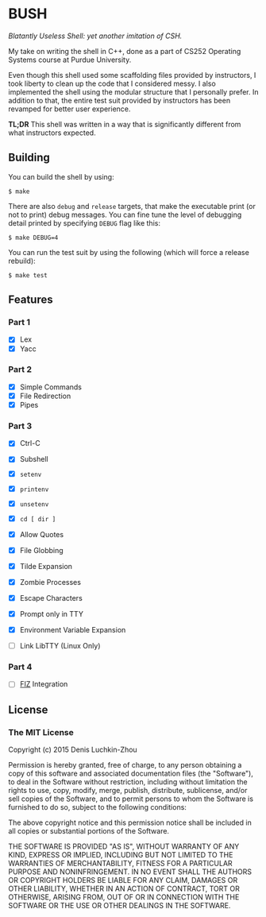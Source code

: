 # BUSH
*Blatantly Useless Shell: yet another imitation of CSH.*


My take on writing the shell in C++, done as a part of CS252 Operating Systems
course at Purdue University.

Even though this shell used some scaffolding files provided by instructors,
I took liberty to clean up the code that I considered messy. I also implemented
the shell using the modular structure that I personally prefer. In addition to
that, the entire test suit provided by instructors has been revamped for better
user experience.

**TL;DR** This shell was written in a way that is significantly different from
what instructors expected.

## Building
You can build the shell by using:
```
$ make
```
There are also `debug` and `release` targets, that make the executable print
(or not to print) debug messages. You can fine tune the level of debugging
detail printed by specifying `DEBUG` flag like this:
```
$ make DEBUG=4
```
You can run the test suit by using the following (which will force a
release rebuild):
```
$ make test
```

## Features

### Part 1
 - [x] Lex
 - [x] Yacc

### Part 2
 - [x] Simple Commands
 - [x] File Redirection
 - [x] Pipes

### Part 3
 - [x] Ctrl-C
 - [x] Subshell
 - [x] `setenv`
 - [x] `printenv`
 - [x] `unsetenv`
 - [x] `cd [ dir ]`
 - [x] Allow Quotes
 - [x] File Globbing
 - [x] Tilde Expansion
 - [x] Zombie Processes
 - [x] Escape Characters
 - [x] Prompt only in TTY
 - [x] Environment Variable Expansion

 - [ ] Link LibTTY (Linux Only)

### Part 4
 - [ ] [FIZ](https://github.com/jluchiji/fiz) Integration

## License
### The MIT License

Copyright (c) 2015 Denis Luchkin-Zhou

Permission is hereby granted, free of charge, to any person obtaining a copy
of this software and associated documentation files (the "Software"), to deal
in the Software without restriction, including without limitation the rights
to use, copy, modify, merge, publish, distribute, sublicense, and/or sell
copies of the Software, and to permit persons to whom the Software is
furnished to do so, subject to the following conditions:

The above copyright notice and this permission notice shall be included in
all copies or substantial portions of the Software.

THE SOFTWARE IS PROVIDED "AS IS", WITHOUT WARRANTY OF ANY KIND, EXPRESS OR
IMPLIED, INCLUDING BUT NOT LIMITED TO THE WARRANTIES OF MERCHANTABILITY,
FITNESS FOR A PARTICULAR PURPOSE AND NONINFRINGEMENT. IN NO EVENT SHALL THE
AUTHORS OR COPYRIGHT HOLDERS BE LIABLE FOR ANY CLAIM, DAMAGES OR OTHER
LIABILITY, WHETHER IN AN ACTION OF CONTRACT, TORT OR OTHERWISE, ARISING FROM,
OUT OF OR IN CONNECTION WITH THE SOFTWARE OR THE USE OR OTHER DEALINGS IN
THE SOFTWARE.
